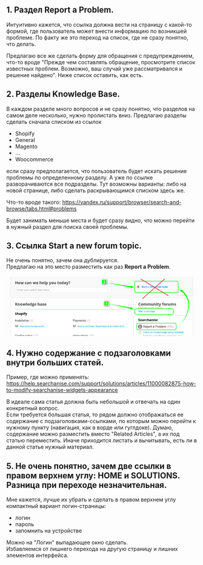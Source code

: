 ## 1. Раздел **Report a Problem**.

Интуитивно кажется, что ссылка должна вести на страницу с какой-то формой, где пользователь может внести информацию по возникшей проблеме. По факту же это переход на список, где не сразу понятно, что делать.

Предлагаю все же сделать форму для обращения с предупреждением, что-то вроде "Прежде чем составлять обращение, просмотрите список известных проблем. Возможно, ваш случай уже рассматривался и решение найдено". Ниже список оставить, как есть.

## 2. Разделы Knowledge Base.

В каждом разделе много вопросов и не сразу понятно, что разделов на самом деле несколько, нужно пролистать вниз.
Предлагаю разделы сделать сначала списком из ссылок

- Shopify
- General
- Magento
- ...
- Woocommerce

если сразу предполагается, что пользователь будет искать решение проблемы по определенному разделу. А уже по ссылке разворачиваются все подразделы. Тут возможны варианты: либо на новой странице, либо сделать раскрывающимся списком здесь же.

Что-то вроде такого:
https://yandex.ru/support/browser/search-and-browse/tabs.html#problems

Будет занимать меньше места и будет сразу видно, что можно перейти в нужный раздел для поиска своей проблемы.

## 3. Ссылка **Start a new forum topic**.

Не очень понятно, зачем она дублируется.   
Предлагаю на это место разместить как раз **Report a Problem**.

![changing-places](https://github.com/ded-ared/shopify/blob/main/images/help-1.png)

## 4. Нужно содержание с подзаголовками внутри больших статей.

Пример, где можно применять:
https://help.searchanise.com/support/solutions/articles/11000082875-how-to-modify-searchanise-widgets-appearance

В идеале сама статья должна быть небольшой и отвечать на один конкретный вопрос.   
Если требуется большая статья, то рядом должно отображаться ее содержание с подзаголовками-ссылками, по которым можно перейти к нужному пункту (навигация, как в ворде или гуглдоке). Думаю, содержание можно разместить вместо "Related Articles", а их под статью переместить.
Иначе приходится листать и вычитывать, есть ли в данной статье нужный материал.

## 5. Не очень понятно, зачем две ссылки в правом верхнем углу: HOME и SOLUTIONS. Разница при переходе незначительная.

Мне кажется, лучше их убрать и сделать в правом верхнем углу компактный вариант логин-страницы:
- логин
- пароль
- запомнить на устройстве

Можно на "Логин" выпадающее окно сделать.   
Избавляемся от лишнего перехода на другую страницу и лишних элементов интерфейса.
